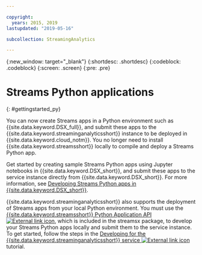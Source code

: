 ```yaml
---

copyright:
  years: 2015, 2019
lastupdated: "2019-05-16"

subcollection: StreamingAnalytics

---
```


<!-- Attribute definitions -->
{:new_window: target="_blank"}
{:shortdesc: .shortdesc}
{:codeblock: .codeblock}
{:screen: .screen}
{:pre: .pre}

# Streams Python applications
{: #gettingstarted_py}

You can now create Streams apps in a Python environment such as {{site.data.keyword.DSX_full}}, and submit these apps to the {{site.data.keyword.streaminganalyticsshort}} instance to be deployed in {{site.data.keyword.cloud_notm}}. You no longer need to install {{site.data.keyword.streamsshort}} locally to compile and deploy a Streams Python app.

Get started by creating sample Streams Python apps using Jupyter notebooks in {{site.data.keyword.DSX_short}}, and submit these apps to the service instance directly from {{site.data.keyword.DSX_short}}. For more information, see [Developing Streams Python apps in {{site.data.keyword.DSX_short}}](/docs/StreamingAnalytics?topic=StreamingAnalytics-t_develop_apps_python#t_develop_python_dsx).

{{site.data.keyword.streaminganalyticsshort}} also supports the deployment of Streams apps from your local Python environment. You must use the [{{site.data.keyword.streamsshort}} Python Application API ![External link icon](../../icons/launch-glyph.svg "External link icon")](http://ibmstreams.github.io/streamsx.documentation/docs/python/python-appapi-devguide/#50-api-features), which is included in the streamsx package, to develop your Streams Python apps locally and submit them to the service instance. To get started, follow the steps in the [Developing for the {{site.data.keyword.streaminganalyticsshort}} service ![External link icon](../../icons/launch-glyph.svg "External link icon")](http://ibmstreams.github.io/streamsx.documentation/docs/python/1.6/python-appapi-devguide-2a/index.html) tutorial.
